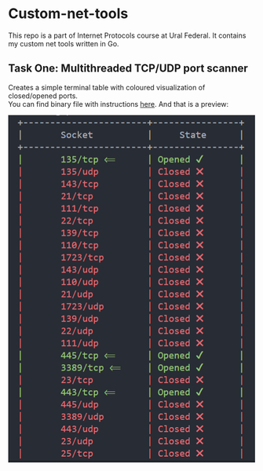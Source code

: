 # Custom-net-tools
This repo is a part of Internet Protocols course at Ural Federal.
It contains my custom net tools written in Go. 

## Task One: Multithreaded TCP/UDP port scanner
Creates a simple terminal table with coloured visualization of closed/opened ports. <br> You can find binary file with instructions [here](/custom-net-tools/gonmap).
And that is a preview: 

![Preview](/gonmap/utils/preview.png)
